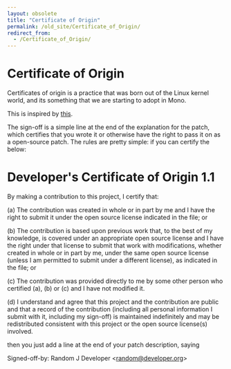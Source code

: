 ```yaml
---
layout: obsolete
title: "Certificate of Origin"
permalink: /old_site/Certificate_of_Origin/
redirect_from:
  - /Certificate_of_Origin/
---
```


Certificate of Origin
=====================

Certificates of origin is a practice that was born out of the Linux kernel world, and its something that we are starting to adopt in Mono.

This is inspired by [this](http://linux.yyz.us/patch-format.html).

The sign-off is a simple line at the end of the explanation for the patch, which certifies that you wrote it or otherwise have the right to pass it on as a open-source patch. The rules are pretty simple: if you can certify the below:

Developer's Certificate of Origin 1.1
=====================================

By making a contribution to this project, I certify that:

(a) The contribution was created in whole or in part by me and I have the right to submit it under the open source license indicated in the file; or

(b) The contribution is based upon previous work that, to the best of my knowledge, is covered under an appropriate open source license and I have the right under that license to submit that work with modifications, whether created in whole or in part by me, under the same open source license (unless I am permitted to submit under a different license), as indicated in the file; or

(c) The contribution was provided directly to me by some other person who certified (a), (b) or (c) and I have not modified it.

(d) I understand and agree that this project and the contribution are public and that a record of the contribution (including all personal information I submit with it, including my sign-off) is maintained indefinitely and may be redistributed consistent with this project or the open source license(s) involved.

then you just add a line at the end of your patch description, saying

Signed-off-by: Random J Developer \<random@developer.org\>


